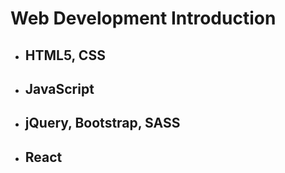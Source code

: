 # Web Development Introduction

- ## HTML5, CSS

- ## JavaScript

- ## jQuery, Bootstrap, SASS

- ## React

